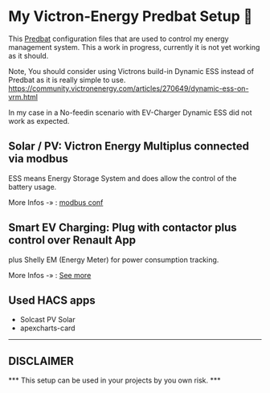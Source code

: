 My Victron-Energy Predbat Setup 🚀️
============================

This [Predbat](https://github.com/springfall2008/batpred/)  configuration files that are used to control my energy management system.
This a work in progress, currently it is not yet working as it should.

Note, You should consider using Victrons build-in Dynamic ESS instead of Predbat as it is really simple to use.
https://community.victronenergy.com/articles/270649/dynamic-ess-on-vrm.html

In my case in a No-feedin scenario with EV-Charger Dynamic ESS did not work as expected.


Solar / PV: Victron Energy Multiplus connected via modbus
---------------------------------------------------------

ESS means Energy Storage System and does allow the control of the battery usage.

More Infos -» : [modbus conf](modbus/)


Smart EV Charging: Plug with contactor plus control over Renault App
--------------------------------------------------------------------

plus Shelly EM (Energy Meter) for power consumption tracking. 

More Infos -» : [See more](ev-charger/)


## Used HACS apps

- Solcast PV Solar
- apexcharts-card


---

DISCLAIMER
----------

*** This setup  can be used in your projects by you own risk. ***

